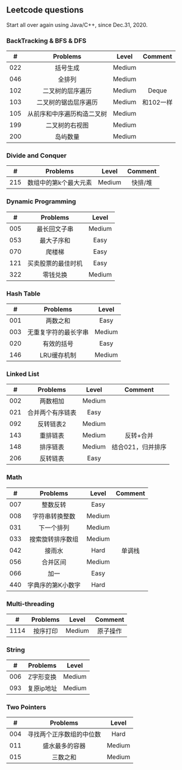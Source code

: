 ## Leetcode questions

Start all over again using Java/C++, since Dec.31, 2020.

### BackTracking & BFS & DFS
|#|Problems|Level|Comment|
|:-:|:-: | :-: | :-: |
|022|括号生成|Medium||
|046|全排列|Medium||
|102|二叉树的层序遍历|Medium|Deque|
|103|二叉树的锯齿层序遍历|Medium|和102一样|
|105|从前序和中序遍历构造二叉树|Medium||
|199|二叉树的右视图|Medium||
|200|岛屿数量|Medium||

### Divide and Conquer
|#|Problems|Level|Comment|
|:-:|:-: | :-: | :-: |
|215|数组中的第k个最大元素|Medium|快排/堆|

### Dynamic Programming
|#|Problems|Level|
|:-:|:-: | :-: |
|005|最长回文子串|Medium|
|053|最大子序和|Easy|
|070|爬楼梯|Easy|
|121|买卖股票的最佳时机|Easy|
|322|零钱兑换|Medium|

### Hash Table
|#|Problems|Level|
|:-:|:-: | :-: |
|001|两数之和|Easy|
|003|无重复字符的最长字串|Medium|
|020|有效的括号|Easy|
|146|LRU缓存机制|Medium|

### Linked List
|#|Problems|Level|Comment|
|:-:|:-: | :-: |:-: |
|002|两数相加|Medium||
|021|合并两个有序链表|Easy||
|092|反转链表2|Medium||
|143|重排链表|Medium|反转+合并|
|148|排序链表|Medium|结合021，归并排序|
|206|反转链表|Easy||

### Math
 |#|Problems|Level|Comment|
 |:-:|:-: | :-: |:-: |
 |007|整数反转|Easy||
 |008|字符串转换整数|Medium||
 |031|下一个排列|Medium||
 |033|搜索旋转排序数组|Medium||
 |042|接雨水|Hard|单调栈|
 |056|合并区间|Medium||
 |066|加一|Easy||
 |440|字典序的第K小数字|Hard||
 
### Multi-threading
|#|Problems|Level|Comment|
|:-:|:-: | :-: | :-: |
|1114|按序打印|Medium|原子操作|

 ### String
 |#|Problems|Level|
 |:-:|:-: | :-: |
 |006|Z字形变换|Medium|
 |093|复原ip地址|Medium|

 ### Two Pointers
 |#|Problems|Level|
 |:-:|:-: | :-: |
 |004|寻找两个正序数组的中位数|Hard|
 |011|盛水最多的容器|Medium|
 |015|三数之和|Medium|
